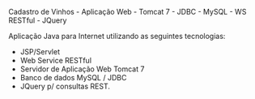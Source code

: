 Cadastro de Vinhos - Aplicação Web - Tomcat 7 - JDBC - MySQL - WS RESTful - JQuery

Aplicação Java para Internet utilizando as seguintes tecnologias:

- JSP/Servlet
- Web Service RESTful
- Servidor de Aplicação Web Tomcat 7
- Banco de dados MySQL / JDBC
- JQuery p/ consultas REST.




